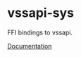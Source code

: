 # vssapi-sys #
FFI bindings to vssapi.

[Documentation](https://retep998.github.io/doc/vssapi-sys/)
